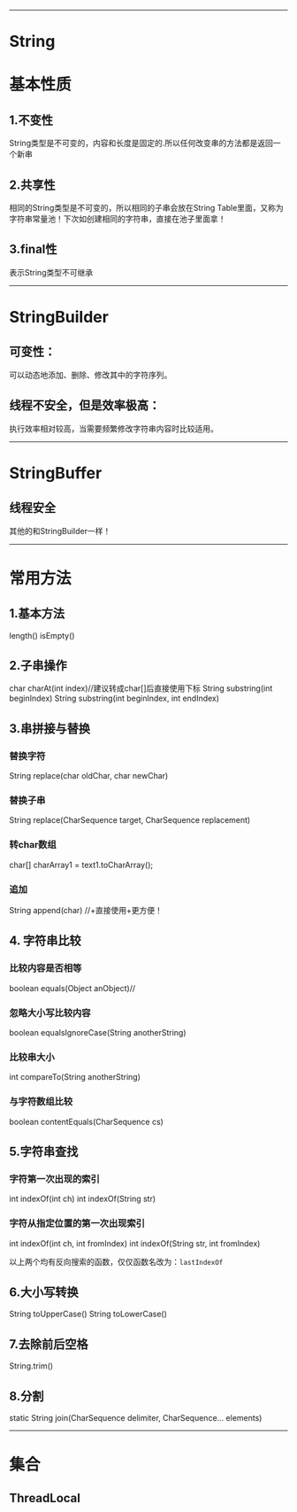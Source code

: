 
---
# String
# 基本性质
## 1.不变性
String类型是不可变的，内容和长度是固定的.所以任何改变串的方法都是返回一个新串
## 2.共享性
相同的String类型是不可变的，所以相同的子串会放在String Table里面，又称为字符串常量池！下次如创建相同的字符串，直接在池子里面拿！
## 3.final性
表示String类型不可继承

----
# StringBuilder
## 可变性：
可以动态地添加、删除、修改其中的字符序列。 
## 线程不安全，但是效率极高：
执行效率相对较高，当需要频繁修改字符串内容时比较适用。

----
# StringBuffer
## 线程安全
其他的和StringBuilder一样！


---

# 常用方法
## 1.基本方法
length()
isEmpty()
## 2.子串操作
char charAt(int index)//建议转成char[]后直接使用下标
String substring(int beginIndex)
String substring(int beginIndex, int endIndex)

## 3.串拼接与替换
### 替换字符
String replace(char oldChar, char newChar)
### 替换子串
String replace(CharSequence target, CharSequence replacement)
### 转char数组
char[] charArray1 = text1.toCharArray();
### 追加
String append(char)
//+直接使用+更方便！

## 4. 字符串比较
### 比较内容是否相等
boolean equals(Object anObject)//
### 忽略大小写比较内容
boolean equalsIgnoreCase(String anotherString)
### 比较串大小
int compareTo(String anotherString)
### 与字符数组比较
boolean contentEquals(CharSequence cs)

## 5.字符串查找
### 字符第一次出现的索引
int indexOf(int ch)
int indexOf(String str)

### 字符从指定位置的第一次出现索引
int indexOf(int ch, int fromIndex)
int indexOf(String str, int fromIndex)

以上两个均有反向搜索的函数，仅仅函数名改为：`lastIndexOf`

## 6.大小写转换
String toUpperCase()
String toLowerCase()

## 7.去除前后空格
String.trim()

## 8.分割
static String join(CharSequence delimiter, CharSequence... elements)

---
# 集合


## ThreadLocal
